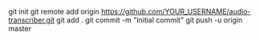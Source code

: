 git init
git remote add origin https://github.com/YOUR_USERNAME/audio-transcriber.git
git add .
git commit -m "Initial commit"
git push -u origin master
